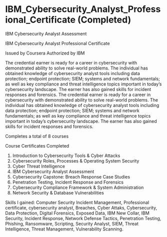 # IBM_Cybersecurity_Analyst_Professional_Certificate (Completed)
IBM Cybersecurity Analyst Assessment

IBM Cybersecurity Analyst Professional Certificate

Issued by Coursera
Authorized by IBM

The credential earner is ready for a career in cybersecurity with demonstrated ability to solve real-world problems. The individual has obtained knowledge of cybersecurity analyst tools including data protection; endpoint protection; SIEM; systems and network fundamentals; as well as key compliance and threat intelligence topics important in today’s cybersecurity landscape. The earner has also gained skills for incident responses and forensics.
The credential earner is ready for a career in cybersecurity with demonstrated ability to solve real-world problems. The individual has obtained knowledge of cybersecurity analyst tools including data protection; endpoint protection; SIEM; systems and network fundamentals; as well as key compliance and threat intelligence topics important in today’s cybersecurity landscape. The earner has also gained skills for incident responses and forensics.


Completes a total of 8 courses

Course Certificates Completed

1. Introduction to Cybersecurity Tools & Cyber Attacks
2. Cybersecurity Roles, Processes & Operating System Security
3. Cyber Threat Intelligence
4. IBM Cybersecurity Analyst Assessment
5. Cybersecurity Capstone: Breach Response Case Studies
6. Penetration Testing, Incident Response and Forensics
7. Cybersecurity Compliance Framework & System Administration
8. Network Security & Database Vulnerabilities

Skills I gained: Computer Security Incident Management, Professional certificate, cybersecurity analyst, Breaches, Cyber Attaks, Cybersecurity, Data Protection, Digital Forensics, Exposed Data, IBM New Collar, IBM Security, Incident Response, Network Defense Tactics, Penetration Testing, Phishing, Ransomware, Scripting, Security Analyst, SIEM, Threat Intelligence, Threat Management, Vulnerability Scanning. 
